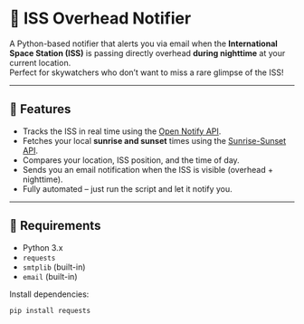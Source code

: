 # 🌌 ISS Overhead Notifier

A Python-based notifier that alerts you via email when the **International Space Station (ISS)** is passing directly overhead **during nighttime** at your current location.  
Perfect for skywatchers who don’t want to miss a rare glimpse of the ISS!

---

## 🚀 Features

- Tracks the ISS in real time using the [Open Notify API](http://open-notify.org/Open-Notify-API/ISS-Location-Now/).
- Fetches your local **sunrise and sunset** times using the [Sunrise-Sunset API](https://sunrise-sunset.org/api).
- Compares your location, ISS position, and the time of day.
- Sends you an email notification when the ISS is visible (overhead + nighttime).
- Fully automated – just run the script and let it notify you.

---

## 🧰 Requirements

- Python 3.x
- `requests`
- `smtplib` (built-in)
- `email` (built-in)

Install dependencies:

```bash
pip install requests

